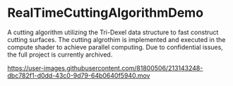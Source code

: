# RealTimeCuttingAlgorithmDemo
A cutting algorithm utilizing the Tri-Dexel data structure to fast construct cutting surfaces. The cutting algrothim is implemented and executed in the compute shader to achieve parallel computing. Due to confidential issues, the full project is currently archived.






https://user-images.githubusercontent.com/81800506/213143248-dbc782f1-d0dd-43c0-9d79-64b0640f5940.mov

